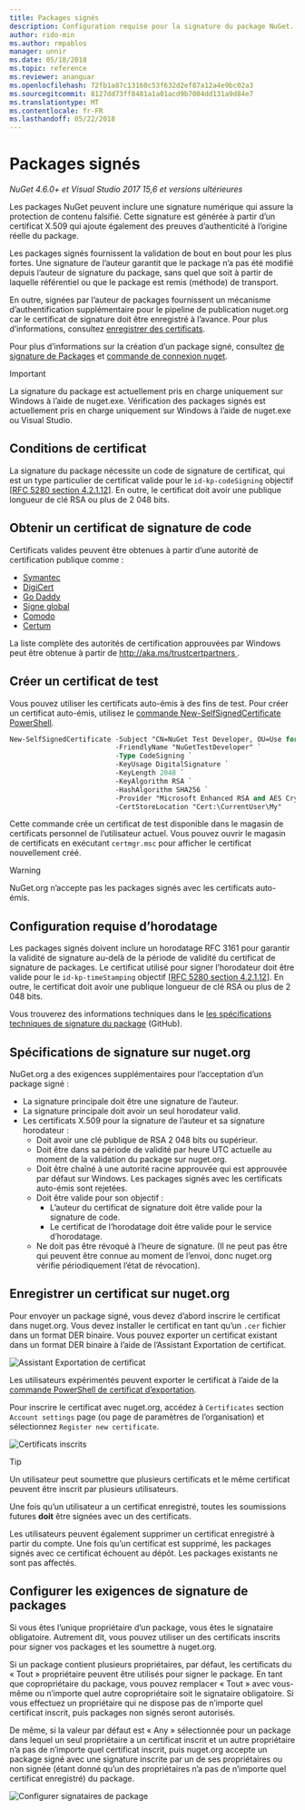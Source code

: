 ```yaml
---
title: Packages signés
description: Configuration requise pour la signature du package NuGet.
author: rido-min
ms.author: rmpablos
manager: unnir
ms.date: 05/18/2018
ms.topic: reference
ms.reviewer: ananguar
ms.openlocfilehash: 72fb1a87c13160c53f632d2ef87a12a4e9bc02a3
ms.sourcegitcommit: 8127dd73ff8481a1a01acd9b7004dd131a9d84e7
ms.translationtype: MT
ms.contentlocale: fr-FR
ms.lasthandoff: 05/22/2018
---
```

# <a name="signed-packages"></a>Packages signés

*NuGet 4.6.0+ et Visual Studio 2017 15,6 et versions ultérieures*

Les packages NuGet peuvent inclure une signature numérique qui assure la protection de contenu falsifié. Cette signature est générée à partir d’un certificat X.509 qui ajoute également des preuves d’authenticité à l’origine réelle du package.

Les packages signés fournissent la validation de bout en bout pour les plus fortes. Une signature de l’auteur garantit que le package n’a pas été modifié depuis l’auteur de signature du package, sans quel que soit à partir de laquelle référentiel ou que le package est remis (méthode) de transport.

En outre, signées par l’auteur de packages fournissent un mécanisme d’authentification supplémentaire pour le pipeline de publication nuget.org car le certificat de signature doit être enregistré à l’avance. Pour plus d’informations, consultez [enregistrer des certificats](#register-certificate-on-nugetorg).

Pour plus d’informations sur la création d’un package signé, consultez [de signature de Packages](../create-packages/Sign-a-package.md) et [commande de connexion nuget](../tools/cli-ref-sign.md).

> [!Important]
> La signature du package est actuellement pris en charge uniquement sur Windows à l’aide de nuget.exe. Vérification des packages signés est actuellement pris en charge uniquement sur Windows à l’aide de nuget.exe ou Visual Studio.

## <a name="certificate-requirements"></a>Conditions de certificat

La signature du package nécessite un code de signature de certificat, qui est un type particulier de certificat valide pour le `id-kp-codeSigning` objectif [[RFC 5280 section 4.2.1.12](https://tools.ietf.org/html/rfc5280#section-4.2.1.12)]. En outre, le certificat doit avoir une publique longueur de clé RSA ou plus de 2 048 bits.

## <a name="get-a-code-signing-certificate"></a>Obtenir un certificat de signature de code

Certificats valides peuvent être obtenues à partir d’une autorité de certification publique comme :

- [Symantec](https://trustcenter.websecurity.symantec.com/process/trust/productOptions?productType=SoftwareValidationClass3)
- [DigiCert](https://www.digicert.com/code-signing/)
- [Go Daddy](https://www.godaddy.com/web-security/code-signing-certificate)
- [Signe global](https://www.globalsign.com/en/code-signing-certificate/)
- [Comodo](https://www.comodo.com/e-commerce/code-signing/code-signing-certificate.php)
- [Certum](https://www.certum.eu/certum/cert,offer_en_open_source_cs.xml) 

La liste complète des autorités de certification approuvées par Windows peut être obtenue à partir de [ http://aka.ms/trustcertpartners ](http://aka.ms/trustcertpartners).

## <a name="create-a-test-certificate"></a>Créer un certificat de test

Vous pouvez utiliser les certificats auto-émis à des fins de test. Pour créer un certificat auto-émis, utilisez le [commande New-SelfSignedCertificate PowerShell](/powershell/module/pkiclient/new-selfsignedcertificate.md).

```ps
New-SelfSignedCertificate -Subject "CN=NuGet Test Developer, OU=Use for testing purposes ONLY" `
                          -FriendlyName "NuGetTestDeveloper" `
                          -Type CodeSigning `
                          -KeyUsage DigitalSignature `
                          -KeyLength 2048 `
                          -KeyAlgorithm RSA `
                          -HashAlgorithm SHA256 `
                          -Provider "Microsoft Enhanced RSA and AES Cryptographic Provider" `
                          -CertStoreLocation "Cert:\CurrentUser\My" 
```

Cette commande crée un certificat de test disponible dans le magasin de certificats personnel de l’utilisateur actuel. Vous pouvez ouvrir le magasin de certificats en exécutant `certmgr.msc` pour afficher le certificat nouvellement créé.

> [!Warning]
> NuGet.org n’accepte pas les packages signés avec les certificats auto-émis.

## <a name="timestamp-requirements"></a>Configuration requise d’horodatage

Les packages signés doivent inclure un horodatage RFC 3161 pour garantir la validité de signature au-delà de la période de validité du certificat de signature de packages. Le certificat utilisé pour signer l’horodateur doit être valide pour le `id-kp-timeStamping` objectif [[RFC 5280 section 4.2.1.12](https://tools.ietf.org/html/rfc5280#section-4.2.1.12)]. En outre, le certificat doit avoir une publique longueur de clé RSA ou plus de 2 048 bits.

Vous trouverez des informations techniques dans le [les spécifications techniques de signature du package](https://github.com/NuGet/Home/wiki/Package-Signatures-Technical-Details) (GitHub).

## <a name="signature-requirements-on-nugetorg"></a>Spécifications de signature sur nuget.org

NuGet.org a des exigences supplémentaires pour l’acceptation d’un package signé :

- La signature principale doit être une signature de l’auteur.
- La signature principale doit avoir un seul horodateur valid.
- Les certificats X.509 pour la signature de l’auteur et sa signature horodateur :
  - Doit avoir une clé publique de RSA 2 048 bits ou supérieur.
  - Doit être dans sa période de validité par heure UTC actuelle au moment de la validation du package sur nuget.org.
  - Doit être chaîné à une autorité racine approuvée qui est approuvée par défaut sur Windows. Les packages signés avec les certificats auto-émis sont rejetées.
  - Doit être valide pour son objectif : 
    - L’auteur du certificat de signature doit être valide pour la signature de code.
    - Le certificat de l’horodatage doit être valide pour le service d’horodatage.
  - Ne doit pas être révoqué à l’heure de signature. (Il ne peut pas être qui peuvent être connue au moment de l’envoi, donc nuget.org vérifie périodiquement l’état de révocation).

## <a name="register-certificate-on-nugetorg"></a>Enregistrer un certificat sur nuget.org

Pour envoyer un package signé, vous devez d’abord inscrire le certificat dans nuget.org. Vous devez installer le certificat en tant qu’un `.cer` fichier dans un format DER binaire. Vous pouvez exporter un certificat existant dans un format DER binaire à l’aide de l’Assistant Exportation de certificat.

![Assistant Exportation de certificat](media/CertificateExportWizard.png)

Les utilisateurs expérimentés peuvent exporter le certificat à l’aide de la [commande PowerShell de certificat d’exportation](/powershell/module/pkiclient/export-certificate.md).

Pour inscrire le certificat avec nuget.org, accédez à `Certificates` section `Account settings` page (ou page de paramètres de l’organisation) et sélectionnez `Register new certificate`.

![Certificats inscrits](media/registered-certs.png)

> [!Tip]
> Un utilisateur peut soumettre que plusieurs certificats et le même certificat peuvent être inscrit par plusieurs utilisateurs.

Une fois qu’un utilisateur a un certificat enregistré, toutes les soumissions futures **doit** être signées avec un des certificats.

Les utilisateurs peuvent également supprimer un certificat enregistré à partir du compte. Une fois qu’un certificat est supprimé, les packages signés avec ce certificat échouent au dépôt. Les packages existants ne sont pas affectés.

## <a name="configure-package-signing-requirements"></a>Configurer les exigences de signature de packages

Si vous êtes l’unique propriétaire d’un package, vous êtes le signataire obligatoire. Autrement dit, vous pouvez utiliser un des certificats inscrits pour signer vos packages et les soumettre à nuget.org.

Si un package contient plusieurs propriétaires, par défaut, les certificats du « Tout » propriétaire peuvent être utilisés pour signer le package. En tant que copropriétaire du package, vous pouvez remplacer « Tout » avec vous-même ou n’importe quel autre copropriétaire soit le signataire obligatoire. Si vous effectuez un propriétaire qui ne dispose pas de n’importe quel certificat inscrit, puis packages non signés seront autorisés. 

De même, si la valeur par défaut est « Any » sélectionnée pour un package dans lequel un seul propriétaire a un certificat inscrit et un autre propriétaire n’a pas de n’importe quel certificat inscrit, puis nuget.org accepte un package signé avec une signature inscrite par un de ses propriétaires ou non signée (étant donné qu’un des propriétaires n’a pas de n’importe quel certificat enregistré) du package.

![Configurer signataires de package](media/configure-package-signers.png)
